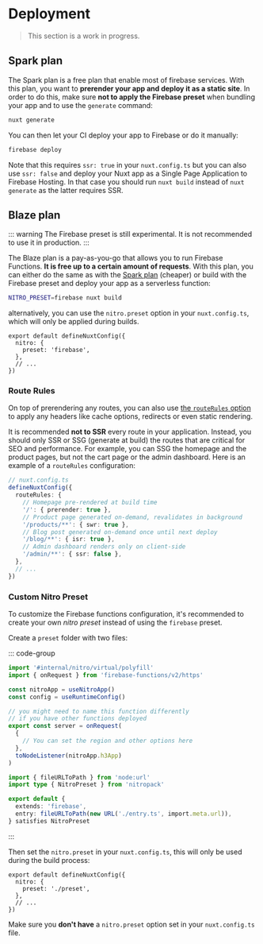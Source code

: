 # Deployment

> This section is a work in progress.

## Spark plan

The Spark plan is a free plan that enable most of firebase services. With this plan, you want to **prerender your app and deploy it as a static site**. In order to do this, make sure **not to apply the Firebase preset** when bundling your app and to use the `generate` command:

```sh
nuxt generate
```

You can then let your CI deploy your app to Firebase or do it manually:

```sh
firebase deploy
```

Note that this requires `ssr: true` in your `nuxt.config.ts` but you can also use `ssr: false` and deploy your Nuxt app as a Single Page Application to Firebase Hosting. In that case you should run `nuxt build` instead of `nuxt generate` as the latter requires SSR.

## Blaze plan

::: warning
The Firebase preset is still experimental. It is not recommended to use it in production.
:::

The Blaze plan is a pay-as-you-go that allows you to run Firebase Functions. **It is free up to a certain amount of requests**. With this plan, you can either do the same as with the [Spark plan](#spark-plan) (cheaper) or build with the Firebase preset and deploy your app as a serverless function:

```sh
NITRO_PRESET=firebase nuxt build
```

alternatively, you can use the `nitro.preset` option in your `nuxt.config.ts`, which will only be applied during builds.

```ts{3}
export default defineNuxtConfig({
  nitro: {
    preset: 'firebase',
  },
  // ...
})
```

### Route Rules

On top of prerendering any routes, you can also use [the `routeRules` option](https://nuxt.com/docs/guide/concepts/rendering#hybrid-rendering) to apply any headers like cache options, redirects or even static rendering.

It is recommended **not to SSR** every route in your application. Instead, you should only SSR or SSG (generate at build) the routes that are critical for SEO and performance. For example, you can SSG the homepage and the product pages, but not the cart page or the admin dashboard. Here is an example of a `routeRules` configuration:

```ts
// nuxt.config.ts
defineNuxtConfig({
  routeRules: {
    // Homepage pre-rendered at build time
    '/': { prerender: true },
    // Product page generated on-demand, revalidates in background
    '/products/**': { swr: true },
    // Blog post generated on-demand once until next deploy
    '/blog/**': { isr: true },
    // Admin dashboard renders only on client-side
    '/admin/**': { ssr: false },
  },
  // ...
})
```

### Custom Nitro Preset

To customize the Firebase functions configuration, it's recommended to create your own _nitro preset_ instead of using the `firebase` preset.

Create a `preset` folder with two files:

::: code-group

```ts [preset/entry.ts]
import '#internal/nitro/virtual/polyfill'
import { onRequest } from 'firebase-functions/v2/https'

const nitroApp = useNitroApp()
const config = useRuntimeConfig()

// you might need to name this function differently
// if you have other functions deployed
export const server = onRequest(
  {
    // You can set the region and other options here
  },
  toNodeListener(nitroApp.h3App)
)
```

```ts [preset/nitro.config.ts]
import { fileURLToPath } from 'node:url'
import type { NitroPreset } from 'nitropack'

export default {
  extends: 'firebase',
  entry: fileURLToPath(new URL('./entry.ts', import.meta.url)),
} satisfies NitroPreset
```

:::

Then set the `nitro.preset` in your `nuxt.config.ts`, this will only be used during the build process:

```ts{3}
export default defineNuxtConfig({
  nitro: {
    preset: './preset',
  },
  // ...
})
```

Make sure you **don't have** a `nitro.preset` option set in your `nuxt.config.ts` file.
